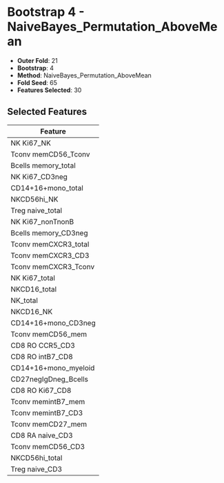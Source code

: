 # Bootstrap 4 - NaiveBayes_Permutation_AboveMean

- **Outer Fold**: 21
- **Bootstrap**: 4
- **Method**: NaiveBayes_Permutation_AboveMean
- **Fold Seed**: 65
- **Features Selected**: 30

## Selected Features

| Feature |
|---------|
| NK Ki67_NK |
| Tconv memCD56_Tconv |
| Bcells memory_total |
| NK Ki67_CD3neg |
| CD14+16+mono_total |
| NKCD56hi_NK |
| Treg naive_total |
| NK Ki67_nonTnonB |
| Bcells memory_CD3neg |
| Tconv memCXCR3_total |
| Tconv memCXCR3_CD3 |
| Tconv memCXCR3_Tconv |
| NK Ki67_total |
| NKCD16_total |
| NK_total |
| NKCD16_NK |
| CD14+16+mono_CD3neg |
| Tconv memCD56_mem |
| CD8 RO CCR5_CD3 |
| CD8 RO intB7_CD8 |
| CD14+16+mono_myeloid |
| CD27negIgDneg_Bcells |
| CD8 RO Ki67_CD8 |
| Tconv memintB7_mem |
| Tconv memintB7_CD3 |
| Tconv memCD27_mem |
| CD8 RA naive_CD3 |
| Tconv memCD56_CD3 |
| NKCD56hi_total |
| Treg naive_CD3 |

